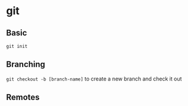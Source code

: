 # git

## Basic
`git init`

## Branching
`git checkout -b [branch-name]` to create a new branch and check it out

## Remotes